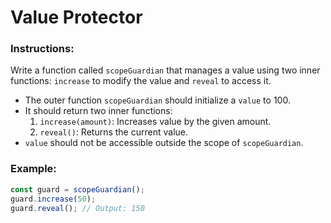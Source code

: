 # Value Protector

### Instructions:

Write a function called `scopeGuardian` that manages a value using two inner functions: `increase` to modify the value and `reveal` to access it.

- The outer function `scopeGuardian` should initialize a `value` to 100.
- It should return two inner functions:
  1. `increase(amount)`: Increases value by the given amount.
  2. `reveal()`: Returns the current value.
- `value` should not be accessible outside the scope of `scopeGuardian`.

### Example:

```js
const guard = scopeGuardian();
guard.increase(50);
guard.reveal(); // Output: 150
```
